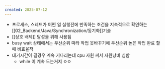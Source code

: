 ```yaml
---
created: 2025-07-12
---
```

- 프로세스, 스레드가 어떤 일 실행전에 만족하는 조건을 지속적으로 확인하는 [[02_Backend/Java/Synchronization/동기화]]기술
- [[상호 배제]] 달성을 위해 사용됨
- busy wait 상태에서는 우선순위 따라 작업 못바꾸기에 우선순위 높은 작업 완료 할 때 비효율적
- 대기시간이 길경우 계속 기다리는데 cpu 자원 써서 자원낭비 심함
	- while 이 계속 도는거지 ㅇㅇ